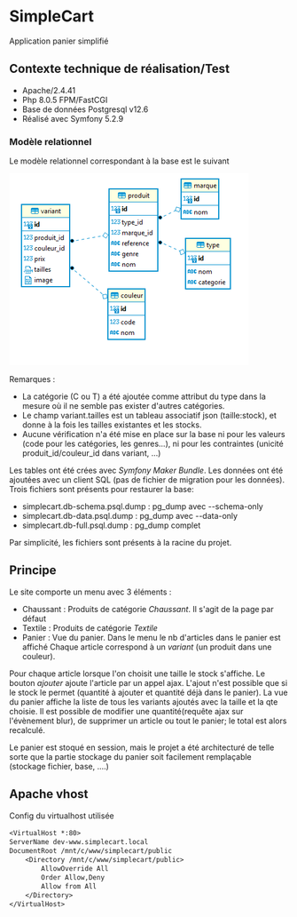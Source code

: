 # SimpleCart
Application panier simplifié
## Contexte technique de réalisation/Test
- Apache/2.4.41
- Php 8.0.5 FPM/FastCGI
- Base de données Postgresql v12.6
- Réalisé avec Symfony 5.2.9

### Modèle relationnel
Le modèle relationnel correspondant à la base est le suivant 

![alt text](schemaR.png)

Remarques :
- La catégorie (C ou T) a été ajoutée comme attribut du type dans la mesure où il ne semble pas exister d'autres catégories. 
- Le champ variant.tailles est un tableau associatif json (taille:stock), et donne à la fois les tailles existantes et les stocks.
- Aucune vérification n'a été mise en place sur la base ni pour les valeurs (code pour les catégories, les genres...), ni pour les contraintes (unicité produit_id/couleur_id dans variant, ...)

Les tables ont été crées avec *Symfony Maker Bundle*.
Les données ont été ajoutées avec un client SQL (pas de fichier de migration pour les données).
Trois fichiers sont présents pour restaurer la base:
- simplecart.db-schema.psql.dump : pg_dump avec --schema-only
- simplecart.db-data.psql.dump : pg_dump avec --data-only
- simplecart.db-full.psql.dump : pg_dump complet

Par simplicité, les fichiers sont présents à la racine du projet.
## Principe
Le site comporte un menu avec 3 éléments :
- Chaussant : Produits de catégorie *Chaussant*. Il s'agit de la page par défaut
- Textile : Produits de catégorie *Textile*
- Panier : Vue du panier. Dans le menu le nb d'articles dans le panier est affiché
Chaque article correspond à un *variant* (un produit dans une couleur).

Pour chaque article lorsque l'on choisit une taille le stock s'affiche. Le bouton *ajouter* ajoute l'article par un appel ajax. L'ajout n'est possible que si le stock le permet (quantité à ajouter et quantité déjà dans le panier).
La vue du panier affiche la liste de tous les variants ajoutés avec la taille et la qte choisie.
Il est possible de modifier une quantité(requête ajax sur l'évènement blur), de supprimer un article ou tout le panier; le total est alors recalculé.

Le panier est stoqué en session, mais le projet a été architecturé de telle sorte que la partie stockage du panier soit facilement remplaçable (stockage fichier, base, ....)

## Apache vhost
Config du virtualhost utilisée
```
<VirtualHost *:80>
ServerName dev-www.simplecart.local
DocumentRoot /mnt/c/www/simplecart/public
    <Directory /mnt/c/www/simplecart/public>
        AllowOverride All
        Order Allow,Deny
        Allow from All
    </Directory>
</VirtualHost>
```